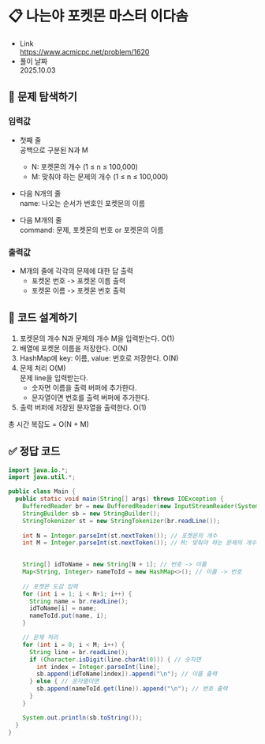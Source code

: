 # 📋 나는야 포켓몬 마스터 이다솜
- Link<br>
https://www.acmicpc.net/problem/1620
- 풀이 날짜<br>
2025.10.03

## 🔎 문제 탐색하기

### 입력값
- 첫째 줄<br>
공백으로 구분된 N과 M<br>
  - N: 포켓몬의 개수 (1 ≤ n ≤ 100,000)<br>
  - M: 맞춰야 하는 문제의 개수 (1 ≤ n ≤ 100,000)

- 다음 N개의 줄<br>
name: 나오는 순서가 번호인 포켓몬의 이름

- 다음 M개의 줄<br>
command: 문제, 포켓몬의 번호 or 포켓몬의 이름

### 출력값
- M개의 줄에 각각의 문제에 대한 답 출력<br>
  - 포켓몬 번호 -> 포켓몬 이름 출력
  - 포켓몬 이름 -> 포켓몬 번호 출력

## 📝 코드 설계하기
1. 포켓몬의 개수 N과 문제의 개수 M을 입력받는다. O(1)
2. 배열에 포켓몬 이름을 저장한다. O(N)
3. HashMap에 key: 이름, value: 번호로 저장한다. O(N)
4. 문제 처리 O(M)<br>
문제 line을 입력받는다.
    - 숫자면 이름을 출력 버퍼에 추가한다.
    - 문자열이면 번호를 출력 버퍼에 추가한다.
5. 출력 버퍼에 저장된 문자열을 출력한다. O(1)

총 시간 복잡도 = O(N + M)

## ✅ 정답 코드
```java
import java.io.*;
import java.util.*;

public class Main {
  public static void main(String[] args) throws IOException {
    BufferedReader br = new BufferedReader(new InputStreamReader(System.in));
    StringBuilder sb = new StringBuilder();
    StringTokenizer st = new StringTokenizer(br.readLine());
 
    int N = Integer.parseInt(st.nextToken()); // 포켓몬의 개수
    int M = Integer.parseInt(st.nextToken()); // M: 맞춰야 하는 문제의 개수

    
    String[] idToName = new String[N + 1]; // 번호 -> 이름
    Map<String, Integer> nameToId = new HashMap<>(); // 이름 -> 번호
    
    // 포켓몬 도감 입력
    for (int i = 1; i < N+1; i++) {
      String name = br.readLine();
      idToName[i] = name;
      nameToId.put(name, i);
    }

    // 문제 처리
    for (int i = 0; i < M; i++) {
      String line = br.readLine();
      if (Character.isDigit(line.charAt(0))) { // 숫자면
        int index = Integer.parseInt(line);
        sb.append(idToName[index]).append("\n"); // 이름 출력
      } else { // 문자열이면
        sb.append(nameToId.get(line)).append("\n"); // 번호 출력
      }
    }

    System.out.println(sb.toString());
  }
}
```